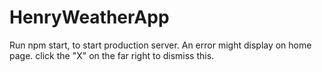 # HenryWeatherApp

Run npm start, to start production server. An error might display on home page. click the "X" on the far right to dismiss this.
